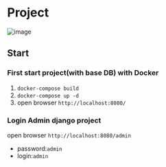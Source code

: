 # Project
![image](https://github.com/user-attachments/assets/88d68771-a9dc-4909-9c5e-7850d906ef72)

## Start
### First start project(with base DB) with Docker
1. `docker-compose build`
2. `docker-compose up -d`
3. open browser `http://localhost:8080/`

### Login Admin django project
open browser `http://localhost:8080/admin`
* password:`admin`
* login:`admin`
